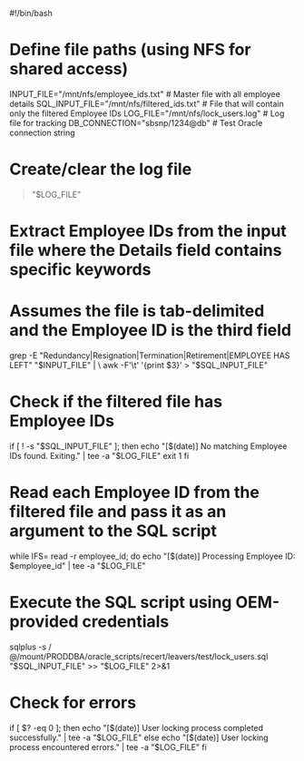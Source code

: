 #!/bin/bash

# Define file paths (using NFS for shared access)
INPUT_FILE="/mnt/nfs/employee_ids.txt"   # Master file with all employee details
SQL_INPUT_FILE="/mnt/nfs/filtered_ids.txt"  # File that will contain only the filtered Employee IDs
LOG_FILE="/mnt/nfs/lock_users.log"         # Log file for tracking
DB_CONNECTION="sbsnp/1234@db"              # Test Oracle connection string

# Create/clear the log file
> "$LOG_FILE"

# Extract Employee IDs from the input file where the Details field contains specific keywords
# Assumes the file is tab-delimited and the Employee ID is the third field
grep -E "Redundancy|Resignation|Termination|Retirement|EMPLOYEE HAS LEFT" "$INPUT_FILE" | \
    awk -F'\t' '{print $3}' > "$SQL_INPUT_FILE"

# Check if the filtered file has Employee IDs
if [ ! -s "$SQL_INPUT_FILE" ]; then
    echo "[$(date)] No matching Employee IDs found. Exiting." | tee -a "$LOG_FILE"
    exit 1
fi

# Read each Employee ID from the filtered file and pass it as an argument to the SQL script
while IFS= read -r employee_id; do
    echo "[$(date)] Processing Employee ID: $employee_id" | tee -a "$LOG_FILE"
    
 # Execute the SQL script using OEM-provided credentials
sqlplus -s / @/mount/PRODDBA/oracle_scripts/recert/leavers/test/lock_users.sql "$SQL_INPUT_FILE" >> "$LOG_FILE" 2>&1

# Check for errors
if [ $? -eq 0 ]; then
    echo "[$(date)] User locking process completed successfully." | tee -a "$LOG_FILE"
else
    echo "[$(date)] User locking process encountered errors." | tee -a "$LOG_FILE"
fi
